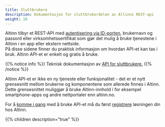 ```yaml
---
title: Sluttbrukere
description: Dokumentasjon for sluttbrukerdelen av Altinns REST-api
weight: 10
---
```



Altinn tilbyr et REST-API med [autentisering via ID-porten](autentisering/id-porten/), brukernavn og passord eller virksomhetssertifikat
som gjør det mulig å bruke tjenestene i Altinn i en app eller ekstern nettside.  
På disse sidene finner du praktisk informasjon om hvordan API-et kan tas i bruk. Altinn API-et er enkelt og gratis å bruke.  

{{% notice info %}}
Teknisk dokumentasjon av [API for sluttbrukere.](https://www.altinn.no/api/help)
{{% /notice %}}

Altinn API-et er ikke en ny tjeneste eller funksjonalitet - det er et nytt grensesnitt mellom brukerne og komponentene som allerede finnes i Altinn.  
Dette grensesnittet muliggjør å bruke Altinn-innhold i for eksempel smartphone-apps og andre nettportaler enn altinn.no.


For å [komme i gang](kom-i-gang/) med å bruke API-et må du først [registrere](kom-i-gang/#registrer-din-applikasjon) løsningen din hos Altinn.

{{% children description="true" %}}
